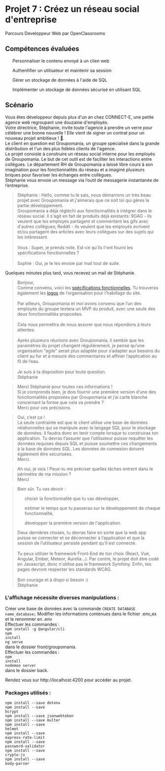 # Projet 7 : Créez un réseau social d'entreprise
Parcours Developpeur Web par OpenClassrooms

## Compétences évaluées
  <ul>Personnaliser le contenu envoyé à un clien web</ul>
  <ul>Authentifier un utilisateur et maintenir sa session</ul>
  <ul>Gérer un stockage de données à l'aide de SQL</ul>
  <ul>Implémenter un stockage de données sécurisé en utilisant SQL</ul>
 
## Scénario
<p>Vous êtes développeur depuis plus d'un an chez CONNECT-E, une petite agence web regroupant une douzaine d'employés.<br />
Votre directrice, Stéphanie, invite toute l'agence à prendre un verre pour célébrer une bonne nouvelle ! Elle vient de signer un contrat pour un nouveau projet ambitieux ! 🥂. <br />
Le client en question est Groupomania, un groupe spécialisé dans la grande distribution et l'un des plus fidèles clients de l'agence.<br />
Le projet consiste à construire un réseau social interne pour les employés de Groupomania. Le but de cet outil est de faciliter les interactions entre collègues. Le département RH de Groupomania a laissé libre cours à son imagination pour les fonctionnalités du réseau et a imaginé plusieurs briques pour favoriser les échanges entre collègues.<br />
Stéphanie vous envoie un message via l’outil de messagerie instantanée de l’entreprise.</p>

<blockquote>
Stéphanie : Hello, comme tu le sais, nous démarrons un très beau projet avec Groupomania et j'aimerais que ce soit toi qui gères la partie développement.<br />
Groupomania a déjà régléchi aux fonctionnalités à intégrer dans le réseau social. Il s'agit en fait de produits déjà existants: 9GAG - ils veulent que les employés partagent et commentent les gifs avec d'autres collègues; Reddit - ils veulent que les employés écrivent et/ou partagent des articles avec leurs collègues sur des sujets qui les intéressent.<br /><br />
Vous : Super, je prends note. Est-ce qu'ils t'ont fourni les spécifications fonctionnelles ?<br /><br />
Sophie : Oui, je te les envoie par mail tout de suite.</blockquote>

<p>Quelques minutes plus tard, vous recevez un mail de Stéphanie.</p>
<blockquote>Bonjour,<br />
Comme convenu, voici les <a href='https://s3-eu-west-1.amazonaws.com/course.oc-static.com/projects/DWJ_FR_P7/Groupomania_Specs_FR_DWJ_VF.pdf'>spécifications fonctionnelles</a>. Tu trouveras également les <a href='https://s3-eu-west-1.amazonaws.com/course.oc-static.com/projects/DWJ_FR_P7/Groupomania_Logos+(3).zip'>logos</a> de l’organisation pour l’habillage du site.<br /><br />
Par ailleurs, Groupomania et moi avons convenu que l’un des employés du groupe testera un MVP du produit, avec une seule des deux fonctionnalités proposées.<br /><br />
Cela nous permettra de nous assurer que nous répondons à leurs attentes.<br /><br />
Après plusieurs réunions avec Groupomania, il semble que les paramètres du projet changent régulièrement, je pense qu’une organisation “agile” serait plus adaptée pour s’adapter aux besoins du client au fur et à mesure des commentaires et affiner l’application au fil de l’eau.<br /><br />
Je suis à ta disposition pour toute question.<br />
Stéphanie</blockquote>

<blockquote>Merci Stéphanie pour toutes ces informations !<br />
Si je comprends bien, je dois fournir une première version d’une des fonctionnalités proposées par Groupomania et j’ai carte blanche concernant la forme que cela va prendre ?<br />
Merci pour ces précisions.</blockquote>

<blockquote>Oui, c’est ça !<br />
La seule contrainte est que le client utilise une base de données relationnelles qui se manipule avec le langage SQL pour le stockage de données. Il faudra donc en tenir compte lorsque tu construiras ton application. Tu devras t’assurer que l’utilisateur puisse requêter les données requises depuis SQL et puisse soumettre ces changements à la base de données SQL. Les données de connexion doivent également être sécurisées.<br />
Merci. </blockquote>

<blockquote>Ah oui, je vois ! Peux-tu me préciser quelles tâches entrent dans le périmètre de ma mission ?<br />
Merci</blockquote>
<blockquote>Bien sûr. Tu vas devoir :<br />

<ul>choisir la fonctionnalité que tu vas développer,</ul>
<ul>estimer le temps que tu passeras sur le développement de chaque fonctionnalité,</ul>
<ul>développer la première version de l'application.</ul>
Deux dernières choses, tu devras faire en sorte que la web app puisse se connecter et se déconnecter à l’application et que la session de l’utilisateur persiste pendant qu’il est connecté.<br /><br />
Tu peux utiliser le framework Front-End de ton choix (React, Vue, Angular, Ember, Meteor, Aurelia...). Par contre, le projet doit être codé en Javascript, donc n'utilise pas le framework Symfony. Enfin, tes pages devront respecter les standards WCAG.<br /><br />
Bon courage et à dispo si besoin :)<br />
Stéphanie</blockquote>

### L'affichage nécessite diverses manipulations :
Créer une base de données avec la commande <code>CREATE DATABASE name_database;</code>
Modifier les informations contenues dans le fichier .env_ex et le renommer en .env<br />
Effectuer les commandes :<br /><code>npm install -g @angular/cli</code><br /> <code>npm install</code><br /> <code>ng serve</code><br /> dans le dossier front/groupomania.<br />
Effectuer les commandes :<br /><code>npm install</code><br /> <code>nodemon server</code><br /> dans le dossier back.<br />

Rendez vous sur http://localhost:4200 pour accéder au projet.

### Packages utilisés :
<code>npm install --save dotenv</code><br />
<code>npm install --save bcrypt</code><br />
<code>npm install --save jsonwebtoken</code><br />
<code>npm install --save multer</code><br />
<code>npm install --save helmet</code><br />
<code>npm install --save express-rate-limit</code><br />
<code>npm install --save password-validator</code><br />
<code>npm install --save crypto-js</code><br />
<code>npm install --save body-parser</code><br />
